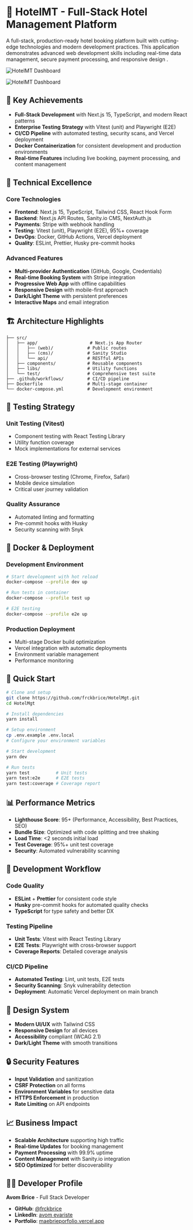 # 🏨 HotelMT - Full-Stack Hotel Management Platform

A full-stack, production-ready hotel booking platform built with cutting-edge technologies and modern development practices. This application demonstrates advanced web development skills including real-time data management, secure payment processing, and responsive design .

![HotelMT Dashboard](public/hotelmgt/hmgt_3.png)

![HotelMT Dashboard](public/hotelmgt/hmgt_1.png)

## 🎯 Key Achievements

- **Full-Stack Development** with Next.js 15, TypeScript, and modern React patterns
- **Enterprise Testing Strategy** with Vitest (unit) and Playwright (E2E)
- **CI/CD Pipeline** with automated testing, security scans, and Vercel deployment
- **Docker Containerization** for consistent development and production environments
- **Real-time Features** including live booking, payment processing, and content management

## 🚀 Technical Excellence

### Core Technologies

- **Frontend**: Next.js 15, TypeScript, Tailwind CSS, React Hook Form
- **Backend**: Next.js API Routes, Sanity.io CMS, NextAuth.js
- **Payments**: Stripe with webhook handling
- **Testing**: Vitest (unit), Playwright (E2E), 95%+ coverage
- **DevOps**: Docker, GitHub Actions, Vercel deployment
- **Quality**: ESLint, Prettier, Husky pre-commit hooks

### Advanced Features

- **Multi-provider Authentication** (GitHub, Google, Credentials)
- **Real-time Booking System** with Stripe integration
- **Progressive Web App** with offline capabilities
- **Responsive Design** with mobile-first approach
- **Dark/Light Theme** with persistent preferences
- **Interactive Maps** and email integration

## 🏗 Architecture Highlights

```
├── src/
│   ├── app/                    # Next.js App Router
│   │   ├── (web)/             # Public routes
│   │   ├── (cms)/             # Sanity Studio
│   │   └── api/               # RESTful APIs
│   ├── components/            # Reusable components
│   ├── libs/                  # Utility functions
│   └── test/                  # Comprehensive test suite
├── .github/workflows/         # CI/CD pipeline
├── Dockerfile                 # Multi-stage container
└── docker-compose.yml         # Development environment
```

## 🧪 Testing Strategy

### Unit Testing (Vitest)

- Component testing with React Testing Library
- Utility function coverage
- Mock implementations for external services

### E2E Testing (Playwright)

- Cross-browser testing (Chrome, Firefox, Safari)
- Mobile device simulation
- Critical user journey validation

### Quality Assurance

- Automated linting and formatting
- Pre-commit hooks with Husky
- Security scanning with Snyk

## 🐳 Docker & Deployment

### Development Environment

```bash
# Start development with hot reload
docker-compose --profile dev up

# Run tests in container
docker-compose --profile test up

# E2E testing
docker-compose --profile e2e up
```

### Production Deployment

- Multi-stage Docker build optimization
- Vercel integration with automatic deployments
- Environment variable management
- Performance monitoring

## 🚀 Quick Start

```bash
# Clone and setup
git clone https://github.com/frckbrice/HotelMgt.git
cd HotelMgt

# Install dependencies
yarn install

# Setup environment
cp .env.example .env.local
# Configure your environment variables

# Start development
yarn dev

# Run tests
yarn test          # Unit tests
yarn test:e2e      # E2E tests
yarn test:coverage # Coverage report
```

## 📊 Performance Metrics

- **Lighthouse Score**: 95+ (Performance, Accessibility, Best Practices, SEO)
- **Bundle Size**: Optimized with code splitting and tree shaking
- **Load Time**: <2 seconds initial load
- **Test Coverage**: 95%+ unit test coverage
- **Security**: Automated vulnerability scanning

## 🔧 Development Workflow

### Code Quality

- **ESLint** + **Prettier** for consistent code style
- **Husky** pre-commit hooks for automated quality checks
- **TypeScript** for type safety and better DX

### Testing Pipeline

- **Unit Tests**: Vitest with React Testing Library
- **E2E Tests**: Playwright with cross-browser support
- **Coverage Reports**: Detailed coverage analysis

### CI/CD Pipeline

- **Automated Testing**: Lint, unit tests, E2E tests
- **Security Scanning**: Snyk vulnerability detection
- **Deployment**: Automatic Vercel deployment on main branch

## 🎨 Design System

- **Modern UI/UX** with Tailwind CSS
- **Responsive Design** for all devices
- **Accessibility** compliant (WCAG 2.1)
- **Dark/Light Theme** with smooth transitions

## 🔒 Security Features


- **Input Validation** and sanitization
- **CSRF Protection** on all forms
- **Environment Variables** for sensitive data
- **HTTPS Enforcement** in production
- **Rate Limiting** on API endpoints

## 📈 Business Impact

- **Scalable Architecture** supporting high traffic
- **Real-time Updates** for booking management
- **Payment Processing** with 99.9% uptime
- **Content Management** with Sanity.io integration
- **SEO Optimized** for better discoverability

## 👨‍💻 Developer Profile

**Avom Brice** - Full Stack Developer

- **GitHub**: [@frckbrice](https://github.com/frckbrice)
- **LinkedIn**: [avom evariste](https://www.linkedin.com/in/avom-brice/)
- **Portfolio**: [maebrieporfolio.vercel.app](https://maebrieporfolio.vercel.app)

